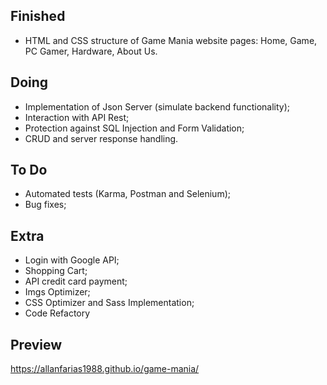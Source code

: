 ## **Finished**
- HTML and CSS structure of Game Mania website pages: Home, Game, PC Gamer, Hardware, About Us.

## **Doing**
- Implementation of Json Server (simulate backend functionality);
- Interaction with API Rest;
- Protection against SQL Injection and Form Validation;
- CRUD and server response handling.

## **To Do**
- Automated tests (Karma, Postman and Selenium);
- Bug fixes;

## **Extra**
- Login with Google API;
- Shopping Cart;
- API credit card payment;
- Imgs Optimizer;
- CSS Optimizer and Sass Implementation;
- Code Refactory

## **Preview**
https://allanfarias1988.github.io/game-mania/
